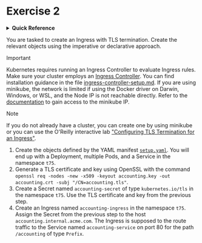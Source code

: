 # Exercise 2

<details>
<summary><b>Quick Reference</b></summary>
<p>

* Namespace: `t75`<br>
* Documentation: [Ingresses](https://kubernetes.io/docs/concepts/services-networking/ingress/), [Ingress Controllers](https://kubernetes.io/docs/concepts/services-networking/ingress-controllers/)

</p>
</details>

You are tasked to create an Ingress with TLS termination. Create the relevant objects using the imperative or declarative approach.

> [!IMPORTANT]
> Kubernetes requires running an Ingress Controller to evaluate Ingress rules. Make sure your cluster employs an [Ingress Controller](https://kubernetes.io/docs/concepts/services-networking/ingress-controllers/). You can find installation guidance in the file [ingress-controller-setup.md](./ingress-controller-setup.md). If you are using minikube, the network is limited if using the Docker driver on Darwin, Windows, or WSL, and the Node IP is not reachable directly. Refer to the [documentation](https://minikube.sigs.k8s.io/docs/handbook/accessing/) to gain access to the minikube IP.

> [!NOTE]
> If you do not already have a cluster, you can create one by using minikube or you can use the O'Reilly interactive lab ["Configuring TLS Termination for an Ingress"](https://learning.oreilly.com/scenarios/configuring-tls-termination/9781098149666/).

1. Create the objects defined by the YAML manifest [`setup.yaml`](./setup.yaml). You will end up with a Deployment, multiple Pods, and a Service in the namespace `t75`.
2. Generate a TLS certificate and key using OpenSSL with the command `openssl req -nodes -new -x509 -keyout accounting.key -out accounting.crt -subj "/CN=accounting.tls"`.
3. Create a Secret named `accounting-secret` of type `kubernetes.io/tls` in the namespace `t75`. Use the TLS certificate and key from the previous step.
4. Create an Ingress named `accounting-ingress` in the namespace `t75`. Assign the Secret from the previous step to the host `accounting.internal.acme.com`. The Ingress is supposed to the route traffic to the Service named `accounting-service` on port 80 for the path `/accounting` of type `Prefix`.
